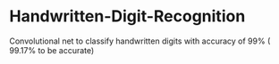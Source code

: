 # Handwritten-Digit-Recognition
Convolutional net to classify handwritten digits with accuracy of 99% ( 99.17% to be accurate) 
